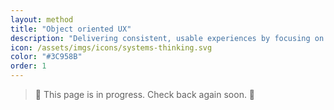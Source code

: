 ```yaml
---
layout: method
title: "Object oriented UX"
description: "Delivering consistent, usable experiences by focusing on the system before the cogs."
icon: /assets/imgs/icons/systems-thinking.svg
color: "#3C958B"
order: 1
---
```


> 🚧 This page is in progress. Check back again soon. 🚧